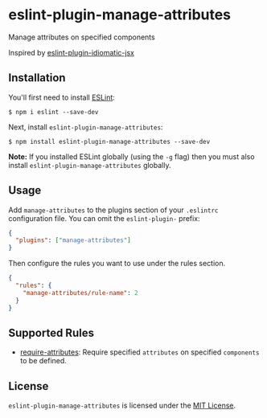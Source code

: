 # eslint-plugin-manage-attributes

Manage attributes on specified components

Inspired by [eslint-plugin-idiomatic-jsx](https://github.com/danrigsby/eslint-plugin-idiomatic-jsx)

## Installation

You'll first need to install [ESLint](http://eslint.org):

```
$ npm i eslint --save-dev
```

Next, install `eslint-plugin-manage-attributes`:

```
$ npm install eslint-plugin-manage-attributes --save-dev
```

**Note:** If you installed ESLint globally (using the `-g` flag) then you must also install `eslint-plugin-manage-attributes` globally.

## Usage

Add `manage-attributes` to the plugins section of your `.eslintrc` configuration file. You can omit the `eslint-plugin-` prefix:

```json
{
  "plugins": ["manage-attributes"]
}
```

Then configure the rules you want to use under the rules section.

```json
{
  "rules": {
    "manage-attributes/rule-name": 2
  }
}
```

## Supported Rules

- [require-attributes](docs/rules/require-attributes.md): Require specified `attributes` on specified `components` to be defined.

## License

`eslint-plugin-manage-attributes` is licensed under the [MIT License](LICENSE).
